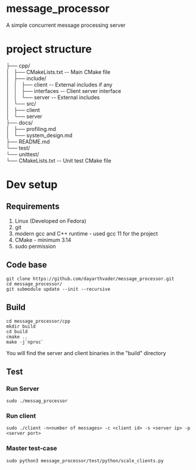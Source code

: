 # message_processor
A simple concurrent message processing server  

# project structure  
├── cpp/  
│   ├── CMakeLists.txt -- Main CMake file  
│   ├── include/  
│   │   ├── client     -- External includes if any  
│   │   ├── interfaces -- Client server interface  
│   │   └── server     -- External includes  
│   └── src/  
│       ├── client  
│       └── server  
├── docs/  
│   ├── profiling.md  
│   └── system_design.md  
├── README.md  
└── test/  
    └── unittest/  
        └── CMakeLists.txt -- Unit test CMake file  
# Dev setup
## Requirements
1. Linux (Developed on Fedora)
2. git
3. modern gcc and C++ runtime - used gcc 11 for the project
4. CMake - minimum 3.14
5. sudo permission

## Code base
```
git clone https://github.com/dayarthvader/message_processor.git
cd message_processor/
git submodule update --init --recursive
```

## Build
```
cd message_processor/cpp
mkdir build
cd build
cmake ..
make -j`nproc`
```
You will find the server and client binaries in the "build" directory
## Test
### Run Server
```
sudo ./messag_processor
```
### Run client
```
sudo ./client -n<number of messages> -c <client id> -s <server ip> -p <server port>
```
### Master test-case
```
sudo python3 message_processor/test/python/scale_clients.py
```
